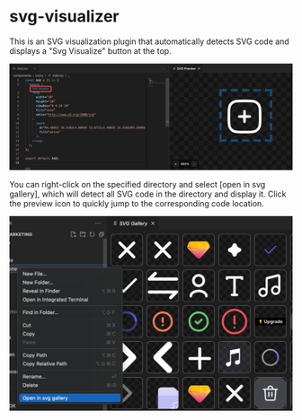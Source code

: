 # svg-visualizer

This is an SVG visualization plugin that automatically detects SVG code and displays a "Svg Visualize" button at the top.

![example1](images/example1.png)

You can right-click on the specified directory and select [open in svg gallery], which will detect all SVG code in the directory and display it. Click the preview icon to quickly jump to the corresponding code location.

![example2](images/example2.png)
